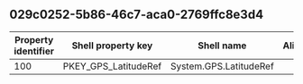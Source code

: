 ## 029c0252-5b86-46c7-aca0-2769ffc8e3d4

Property identifier | Shell property key | Shell name | Alias
--- | --- | --- | ---
100 | PKEY_GPS_LatitudeRef | System.GPS.LatitudeRef | 

